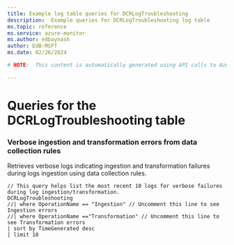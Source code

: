```yaml
---
title: Example log table queries for DCRLogTroubleshooting
description:  Example queries for DCRLogTroubleshooting log table
ms.topic: reference
ms.service: azure-monitor
ms.author: edbaynash
author: EdB-MSFT
ms.date: 02/26/2024

# NOTE:  This content is automatically generated using API calls to Azure. Any edits made on these files will be overwritten in the next run of the script. 

---
```


# Queries for the DCRLogTroubleshooting table


### Verbose ingestion and transformation errors from data collection rules  


Retrieves verbose logs indicating ingestion and transformation failures during logs ingestion using data collection rules.  

```query
// This query helps list the most recent 10 logs for verbose failures during log ingestion/transformation. 
DCRLogTroubleshooting
//| where OperationName == "Ingestion" // Uncomment this line to see Ingestion errors
//| where OperationName =="Transformation" // Uncomment this line to see Transformation errors
| sort by TimeGenerated desc
| limit 10

```

